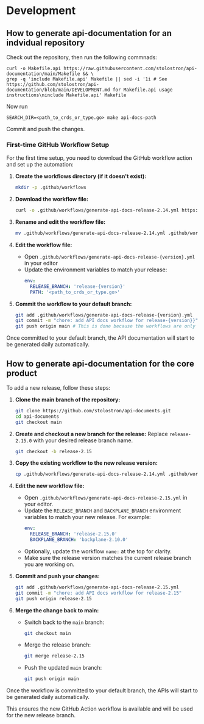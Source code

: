 # Development
## How to generate api-documentation for an indvidual repository
Check out the repository, then run the following commnads:
```
curl -o Makefile.api https://raw.githubusercontent.com/stolostron/api-documentation/main/Makefile && \
grep -q 'include Makefile.api' Makefile || sed -i '1i # See https://github.com/stolostron/api-documentation/blob/main/DEVELOPMENT.md for Makefile.api usage instructions\ninclude Makefile.api' Makefile
```

Now run
```
SEARCH_DIR=<path_to_crds_or_type.go> make api-docs-path
```
Commit and push the changes.

### First-time GitHub Workflow Setup

For the first time setup, you need to download the GitHub workflow action and set up the automation:

1. **Create the workflows directory (if it doesn't exist):**
   ```sh
   mkdir -p .github/workflows
   ```

2. **Download the workflow file:**
   ```sh
   curl -o .github/workflows/generate-api-docs-release-2.14.yml https://raw.githubusercontent.com/jnpacker/api-documentation/refs/heads/main/.github/workflows/generate-api-docs-release-2.14.yml
   ```
3. **Rename and edit the workflow file:**
   ```sh
   mv .github/workflows/generate-api-docs-release-2.14.yml .github/workflows/generate-api-docs-release-{version}.yml
   ```

4. **Edit the workflow file:**
   - Open `.github/workflows/generate-api-docs-release-{version}.yml` in your editor
   - Update the environment variables to match your release:
     ```yaml
     env:
       RELEASE_BRANCH: 'release-{version}'
       PATH: '<path_to_crds_or_type.go>'
     ```

3. **Commit the workflow to your default branch:**
   ```sh
   git add .github/workflows/generate-api-docs-release-{version}.yml
   git commit -m "chore: add API docs workflow for release-{version}}"
   git push origin main # This is done because the workflows are only run from the default branch
   ```

Once committed to your default branch, the API documentation will start to be generated daily automatically.

## How to generate api-documentation for the core product

To add a new release, follow these steps:

1. **Clone the main branch of the repository:**
   ```sh
   git clone https://github.com/stolostron/api-documents.git
   cd api-documents
   git checkout main
   ```

2. **Create and checkout a new branch for the release:**
   Replace `release-2.15.0` with your desired release branch name.
   ```sh
   git checkout -b release-2.15
   ```

3. **Copy the existing workflow to the new release version:**
   ```sh
   cp .github/workflows/generate-api-docs-release-2.14.yml .github/workflows/generate-api-docs-release-2.15.yml
   ```

4. **Edit the new workflow file:**
   - Open `.github/workflows/generate-api-docs-release-2.15.yml` in your editor.
   - Update the `RELEASE_BRANCH` and `BACKPLANE_BRANCH` environment variables to match your new release. For example:
     ```yaml
     env:
       RELEASE_BRANCH: 'release-2.15.0'
       BACKPLANE_BRANCH: 'backplane-2.10.0'
     ```
   - Optionally, update the workflow `name:` at the top for clarity.
   - Make sure the release version matches the current release branch you are working on.

5. **Commit and push your changes:**
   ```sh
   git add .github/workflows/generate-api-docs-release-2.15.yml
   git commit -m "chore: add API docs workflow for release-2.15"
   git push origin release-2.15
   ```

6. **Merge the change back to main:**
   - Switch back to the `main` branch:
     ```sh
     git checkout main
     ```
   - Merge the release branch:
     ```sh
     git merge release-2.15
     ```
   - Push the updated `main` branch:
     ```sh
     git push origin main
     ```

Once the workflow is committed to your default branch, the APIs will start to be generated daily automatically.

This ensures the new GitHub Action workflow is available and will be used for the new release branch.
